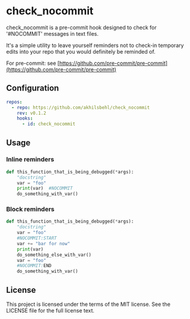 # check_nocommit
check_nocommit is a pre-commit hook designed to check for '#NOCOMMIT' messages in text files.

It's a simple utility to leave yourself reminders not to check-in temporary edits into your repo that you would definitely be reminded of.

For pre-commit: see [https://github.com/pre-commit/pre-commit](https://github.com/pre-commit/pre-commit)

## Configuration

```yaml
repos:
  - repo: https://github.com/akhilsbehl/check_nocommit
    rev: v0.1.2
    hooks:
      - id: check_nocommit
```

## Usage

### Inline reminders

```python
def this_function_that_is_being_debugged(*args):
    "docstring"
    var = "foo"
    print(var)  #NOCOMMIT
    do_something_with_var()
```

### Block reminders

```python
def this_function_that_is_being_debugged(*args):
    "docstring"
    var = "foo"
    #NOCOMMIT:START
    var += "bar for now"
    print(var)
    do_something_else_with_var()
    var = "foo"
    #NOCOMMIT:END
    do_something_with_var()
```

## License
This project is licensed under the terms of the MIT license. See the LICENSE file for the full license text.
